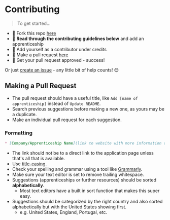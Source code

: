 # Contributing

> To get started...

* 🍴 Fork this repo [here](https://github.com/fvcproductions/apprenticeships#fork-destination-box)
* 🔨 **Read through the contributing guidelines below** and add an apprenticeship
* 👥 Add yourself as a contributor under credits
* 🔧 Make a pull request [here](https://github.com/fvcproductions/apprenticeships/compare)
* 🎉 Get your pull request approved - success!

Or just [create an issue](https://github.com/fvcproductions/apprenticeships/issues/new) - any little bit of help counts! 😊

## Making a Pull Request

* The pull request should have a useful title, like `Add [name of apprenticeship]` instead of `Update README`.
* Search previous suggestions before making a new one, as yours may be a duplicate.
* Make an individual pull request for each suggestion.

### Formatting

```markdown
* [Company/Apprenticeship Name](link to website with more information or overview) | City/Cities | Description of company/apprenticeship
```

* The link should not be to a direct link to the application page unless that's all that is available.
* Use [title-casing](https://capitalizemytitle.com/).
* Check your spelling and grammar using a tool like [Grammarly](https://grammarly.com).
* Make sure your text editor is set to remove trailing whitespace.
* Suggestions (apprenticeships or further resources) should be sorted **alphabetically**.
  * Most text editors have a built in sort function that makes this super easy.
* Suggestions should be categorized by the right country and also sorted alphabetically but with the United States showing first.
  * e.g. United States, England, Portugal, etc.
